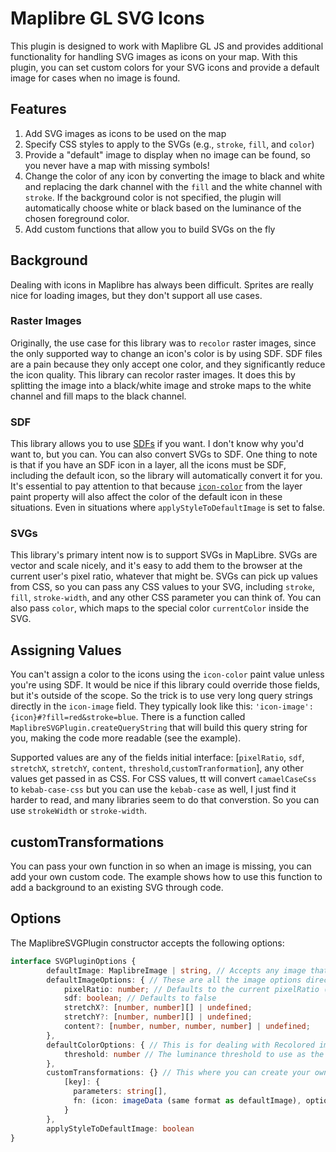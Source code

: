 # Maplibre GL SVG Icons

This plugin is designed to work with Maplibre GL JS and provides additional functionality for handling SVG images as icons on your map. With this plugin, you can set custom colors for your SVG icons and provide a default image for cases when no image is found.

## Features

1. Add SVG images as icons to be used on the map
2. Specify CSS styles to apply to the SVGs (e.g., `stroke`, `fill`, and `color`)
3. Provide a "default" image to display when no image can be found, so you never have a map with missing symbols!
4. Change the color of any icon by converting the image to black and white and replacing the dark channel with the `fill` and the white channel with `stroke`. If the background color is not specified, the plugin will automatically choose white or black based on the luminance of the chosen foreground color.
5. Add custom functions that allow you to build SVGs on the fly

## Background

Dealing with icons in Maplibre has always been difficult. Sprites are really nice for loading images, but they don't support all use cases.

### Raster Images

Originally, the use case for this library was to `recolor` raster images, since the only supported way to change an icon's color is by using SDF. SDF files are a pain because they only accept one color, and they significantly reduce the icon quality. This library can recolor raster images. It does this by splitting the image into a black/white image and stroke maps to the white channel and fill maps to the black channel.

### SDF

This library allows you to use [SDFs](https://docs.mapbox.com/help/troubleshooting/using-recolorable-images-in-mapbox-maps/) if you want. I don't know why you'd want to, but you can. You can also convert SVGs to SDF. One thing to note is that if you have an SDF icon in a layer, all the icons must be SDF, including the default icon, so the library will automatically convert it for you. It's essential to pay attention to that because [`icon-color`](https://maplibre.org/maplibre-style-spec/layers/#paint-symbol-icon-color) from the layer paint property will also affect the color of the default icon in these situations. Even in situations where `applyStyleToDefaultImage` is set to false.

### SVGs

This library's primary intent now is to support SVGs in MapLibre. SVGs are vector and scale nicely, and it's easy to add them to the browser at the current user's pixel ratio, whatever that might be. SVGs can pick up values from CSS, so you can pass any CSS values to your SVG, including `stroke`, `fill`, `stroke-width`, and any other CSS parameter you can think of. You can also pass `color`, which maps to the special color `currentColor` inside the SVG.

## Assigning Values

You can't assign a color to the icons using the `icon-color` paint value unless you're using SDF. It would be nice if this library could override those fields, but it's outside of the scope. So the trick is to use very long query strings directly in the `icon-image` field. They typically look like this: `'icon-image': {icon}#?fill=red&stroke=blue`. There is a function called `MaplibreSVGPlugin.createQueryString` that will build this query string for you, making the code more readable (see the example).

Supported values are any of the fields initial interface:
[`pixelRatio`, `sdf`, `stretchX`, `stretchY`, `content`, `threshold`,`customTranformation`], any other values get passed in as CSS. For CSS values, tt will convert `camaelCaseCss` to `kebab-case-css` but you can use the `kebab-case` as well, I just find it harder to read, and many libraries seem to do that converstion. So you can use `strokeWidth` or `stroke-width`.

## customTransformations

You can pass your own function in so when an image is missing, you can add your own custom code. The example shows how to use this function to add a background to an existing SVG through code.

## Options

The MaplibreSVGPlugin constructor accepts the following options:

```typescript
interface SVGPluginOptions {
        defaultImage: MaplibreImage | string, // Accepts any image that maplibre accepts as well as an SVG string
        defaultImageOptions: { // These are all the image options directly from maplibre
            pixelRatio: number; // Defaults to the current pixelRatio (via window.devicePixelRatio)
            sdf: boolean; // Defaults to false
            stretchX?: [number, number][] | undefined;
            stretchY?: [number, number][] | undefined;
            content?: [number, number, number, number] | undefined;
        },
        defaultColorOptions: { // This is for dealing with Recolored images only (so, raster)
            threshold: number // The luminance threshold to use as the split when converting a color image to black and white, default is 55
        },
        customTransformations: {} // This where you can create your own functions for any missing image
            [key]: {
              parameters: string[],
              fn: (icon: imageData (same format as defaultImage), options: {values from paramaters}, otherParameters: {all the other values in the string})
            }
        },
        applyStyleToDefaultImage: boolean
}
```
